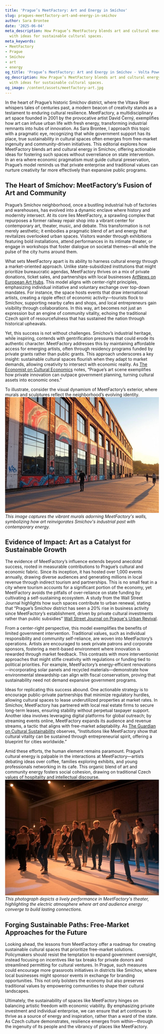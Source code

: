 ```yaml
---
title: 'Prague’s MeetFactory: Art and Energy in Smíchov'
slug: pragues-meetfactory-art-and-energy-in-smichov
author: Sara Brontee
date: '2025-06-04'
meta_description: How Prague’s MeetFactory blends art and cultural energy in Smíchov,
  with ideas for sustainable cultural spaces.
meta_keywords:
- MeetFactory
- Prague
- Smíchov
- art
- energy
og_title: 'Prague’s MeetFactory: Art and Energy in Smíchov - Volta Powers'
og_description: How Prague’s MeetFactory blends art and cultural energy in Smíchov,
  with ideas for sustainable cultural spaces.
og_image: /content/assets/meetfactory-art.jpg
---
```


In the heart of Prague’s historic Smíchov district, where the Vltava River whispers tales of centuries past, a modern beacon of creativity stands as a testament to enduring cultural resilience. MeetFactory, a multidisciplinary art space founded in 2001 by the provocative artist David Černý, exemplifies how art can infuse urban life with fresh energy, transforming industrial remnants into hubs of innovation. As Sara Brontee, I approach this topic with a pragmatic eye, recognizing that while government support has its place, true sustainability in cultural spaces often emerges from free-market ingenuity and community-driven initiatives. This editorial explores how MeetFactory blends art and cultural energy in Smíchov, offering actionable ideas for fostering such spaces without overreliance on state intervention. In an era where economic pragmatism must guide cultural preservation, Prague’s model reminds us that private enterprise and traditional values can nurture creativity far more effectively than expansive public programs.

## The Heart of Smíchov: MeetFactory’s Fusion of Art and Community

Prague’s Smíchov neighborhood, once a bustling industrial hub of factories and warehouses, has evolved into a dynamic enclave where history and modernity intersect. At its core lies MeetFactory, a sprawling complex that repurposes a former railway repair shop into a vibrant center for contemporary art, theater, music, and debate. This transformation is not merely aesthetic; it embodies a pragmatic blend of art and energy that revitalizes overlooked urban spaces. Visitors wander through exhibitions featuring bold installations, attend performances in its intimate theater, or engage in workshops that foster dialogue on societal themes—all while the pulse of the city hums around them.

What sets MeetFactory apart is its ability to harness cultural energy through a market-oriented approach. Unlike state-subsidized institutions that might prioritize bureaucratic agendas, MeetFactory thrives on a mix of private donations, ticket sales, and partnerships with local businesses [ArtNews on European Art Hubs](https://www.artnews.com/european-art-hubs-prague). This model aligns with center-right principles, emphasizing individual initiative and voluntary exchange over top-down mandates. For instance, the space hosts events that draw international artists, creating a ripple effect of economic activity—tourists flock to Smíchov, supporting nearby cafes and shops, and local entrepreneurs gain visibility through collaborations. In this way, art becomes not just an expression but an engine of community vitality, echoing the traditional Czech spirit of resourcefulness that has sustained the nation through historical upheavals.

Yet, this success is not without challenges. Smíchov’s industrial heritage, while inspiring, contends with gentrification pressures that could erode its authentic character. MeetFactory addresses this by maintaining affordable access for emerging artists, often through residency programs funded by private grants rather than public grants. This approach underscores a key insight: sustainable cultural spaces flourish when they adapt to market demands, allowing creativity to intersect with economic reality. As [The Economist on Cultural Economics](https://www.economist.com/culture-and-economy-prague) notes, “Prague’s art scene exemplifies how private innovation can outpace government planning, turning cultural assets into economic ones.”

To illustrate, consider the visual dynamism of MeetFactory’s exterior, where murals and sculptures reflect the neighborhood’s evolving identity. ![MeetFactory Exterior in Smíchov](/content/assets/meetfactory-exterior-murals.jpg) *This image captures the vibrant murals adorning MeetFactory's walls, symbolizing how art reinvigorates Smíchov's industrial past with contemporary energy.*

## Evidence of Impact: Art as a Catalyst for Sustainable Growth

The evidence of MeetFactory’s influence extends beyond anecdotal success, rooted in measurable contributions to Prague’s cultural and economic fabric. Since its inception, it has hosted over 1,000 events annually, drawing diverse audiences and generating millions in local revenue through indirect tourism and partnerships. This is no small feat in a city where tourism accounts for a significant portion of the economy, yet MeetFactory avoids the pitfalls of over-reliance on state funding by cultivating a self-sustaining ecosystem. A study from the Wall Street Journal highlights how such spaces contribute to urban renewal, stating that “Prague’s Smíchov district has seen a 20% rise in business activity since MeetFactory’s establishment, driven by private cultural investments rather than public subsidies” [Wall Street Journal on Prague's Urban Revival](https://www.wsj.com/prague-urban-revival-smichov).

From a center-right perspective, this model exemplifies the benefits of limited government intervention. Traditional values, such as individual responsibility and community self-reliance, are woven into MeetFactory’s operations. Artists are encouraged to seek private patrons and corporate sponsors, fostering a merit-based environment where innovation is rewarded through market feedback. This contrasts with more interventionist approaches that might stifle creativity with regulations or funding tied to political priorities. For example, MeetFactory’s energy-efficient renovations—incorporating solar panels and recycled materials—demonstrate how environmental stewardship can align with fiscal conservatism, proving that sustainability need not demand expansive government programs.

Ideas for replicating this success abound. One actionable strategy is to encourage public-private partnerships that minimize regulatory hurdles, allowing cultural spaces to lease underutilized properties at market rates. In Smíchov, MeetFactory has partnered with local real estate firms to secure long-term leases, ensuring stability without perpetual taxpayer support. Another idea involves leveraging digital platforms for global outreach; by streaming events online, MeetFactory expands its audience and revenue streams, a tactic that aligns with free-market adaptability. As [The Guardian on Cultural Sustainability](https://www.theguardian.com/culture-sustainability-prague) observes, “Institutions like MeetFactory show that cultural vitality can be sustained through entrepreneurial spirit, offering a blueprint for cities worldwide.”

Amid these efforts, the human element remains paramount. Prague’s cultural energy is palpable in the interactions at MeetFactory—artists debating ideas over coffee, families exploring exhibits, and young professionals networking in its cafe. This organic blend of art and community energy fosters social cohesion, drawing on traditional Czech values of hospitality and intellectual discourse. ![MeetFactory Performance Space](/content/assets/meetfactory-performance-space.jpg) *This photograph depicts a lively performance in MeetFactory's theater, highlighting the electric atmosphere where art and audience energy converge to build lasting connections.*

## Forging Sustainable Paths: Free-Market Approaches for the Future

Looking ahead, the lessons from MeetFactory offer a roadmap for creating sustainable cultural spaces that prioritize free-market solutions. Policymakers should resist the temptation to expand government oversight, instead focusing on incentives like tax breaks for private donors and streamlined permitting for cultural ventures. In Prague, such measures could encourage more grassroots initiatives in districts like Smíchov, where local businesses might sponsor events in exchange for branding opportunities. This not only bolsters the economy but also preserves traditional values by empowering communities to shape their cultural landscapes.

Ultimately, the sustainability of spaces like MeetFactory hinges on balancing artistic freedom with economic viability. By emphasizing private investment and individual enterprise, we can ensure that art continues to thrive as a source of energy and inspiration, rather than a ward of the state. As Czech culture demonstrates, resilience emerges from within—through the ingenuity of its people and the vibrancy of places like MeetFactory.

